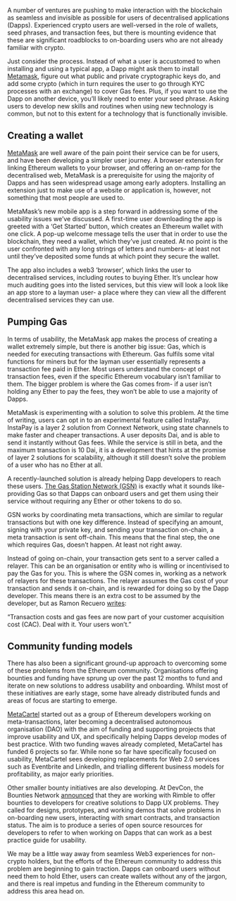 
A number of ventures are pushing to make interaction with the blockchain as seamless and invisible as possible for users of decentralised applications (Dapps). Experienced crypto users are well-versed in the role of wallets, seed phrases, and transaction fees, but there is mounting evidence that these are significant roadblocks to on-boarding users who are not already familiar with crypto.

  

Just consider the process. Instead of what a user is accustomed to when installing and using a typical app, a Dapp might ask them to install [Metamask]([https://metamask.io/]), figure out what public and private cryptographic keys do, and add some crypto (which in turn requires the user to go through KYC processes with an exchange) to cover Gas fees. Plus, if you want to use the Dapp on another device, you’ll likely need to enter your seed phrase. Asking users to develop new skills and routines when using new technology is common, but not to this extent for a technology that is functionally invisible.

  

<h2>Creating a wallet</h2>

  

[MetaMask]([https://metamask.io/]) are well aware of the pain point their service can be for users, and have been developing a simpler user journey. A browser extension for linking Ethereum wallets to your browser, and offering an on-ramp for the decentralised web, MetaMask is a prerequisite for using the majority of Dapps and has seen widespread usage among early adopters. Installing an extension just to make use of a website or application is, however, not something that most people are used to.

  

MetaMask’s new mobile app is a step forward in addressing some of the usability issues we’ve discussed. A first-time user downloading the app is greeted with a ‘Get Started’ button, which creates an Ethereum wallet with one click. A pop-up welcome message tells the user that in order to use the blockchain, they need a wallet, which they’ve just created. At no point is the user confronted with any long strings of letters and numbers- at least not until they’ve deposited some funds at which point they secure the wallet.

  

The app also includes a web3 ‘browser’, which links the user to decentralised services, including routes to buying Ether. It’s unclear how much auditing goes into the listed services, but this view will look a look like an app store to a layman user- a place where they can view all the different decentralised services they can use.

  

<h2>Pumping Gas</h2>

  

In terms of usability, the MetaMask app makes the process of creating a wallet extremely simple, but there is another big issue: Gas, which is needed for executing transactions with Ethereum. Gas fulfils some vital functions for miners but for the layman user essentially represents a transaction fee paid in Ether. Most users understand the concept of transaction fees, even if the specific Ethereum vocabulary isn’t familiar to them. The bigger problem is where the Gas comes from- if a user isn’t holding any Ether to pay the fees, they won’t be able to use a majority of Dapps.

  

MetaMask is experimenting with a solution to solve this problem. At the time of writing, users can opt in to an experimental feature called InstaPay. InstaPay is a layer 2 solution from Connext Network, using state channels to make faster and cheaper transactions. A user deposits Dai, and is able to send it instantly without Gas fees. While the service is still in beta, and the maximum transaction is 10 Dai, it is a development that hints at the promise of layer 2 solutions for scalability, although it still doesn’t solve the problem of a user who has no Ether at all.

  

A recently-launched solution is already helping Dapp developers to reach these users. [The Gas Station Network (GSN)](https://gsn.openzeppelin.com/) is exactly what it sounds like- providing Gas so that Dapps can onboard users and get them using their service without requiring any Ether or other tokens to do so.

  

GSN works by coordinating meta transactions, which are similar to regular transactions but with one key difference. Instead of specifying an amount, signing with your private key, and sending your transaction on-chain, a meta transaction is sent off-chain. This means that the final step, the one which requires Gas, doesn’t happen. At least not right away.

  

Instead of going on-chain, your transaction gets sent to a server called a relayer. This can be an organisation or entity who is willing or incentivised to pay the Gas for you. This is where the GSN comes in, working as a network of relayers for these transactions. The relayer assumes the Gas cost of your transaction and sends it on-chain, and is rewarded for doing so by the Dapp developer. This means there is an extra cost to be assumed by the developer, but as Ramon Recuero [writes](https://blog.openzeppelin.com/gsn-the-ultimate-ethereum-onboarding-solution/):

  

“Transaction costs and gas fees are now part of your customer acquisition cost (CAC). Deal with it. Your users won’t.”

  

<h2>Community funding models</h2>

  

There has also been a significant ground-up approach to overcoming some of these problems from the Ethereum community. Organisations offering bounties and funding have sprung up over the past 12 months to fund and iterate on new solutions to address usability and onboarding. Whilst most of these initiatives are early stage, some have already distributed funds and areas of focus are starting to emerge.

  

[MetaCartel](https://www.metacartel.org/) started out as a group of Ethereum developers working on meta-transactions, later becoming a decentralised autonomous organisation (DAO) with the aim of funding and supporting projects that improve usability and UX, and specifically helping Dapps develop modes of best practice. With two funding waves already completed, MetaCartel has funded 6 projects so far. While none so far have specifically focused on usability, MetaCartel sees developing replacements for Web 2.0 services such as Eventbrite and LinkedIn, and trialling different business models for profitability, as major early priorities.

  

Other smaller bounty initiatives are also developing. At DevCon, the Bounties Network [announced](https://devcon.org/agenda?talk=recZQ75MUfilq6or2) that they are working with Rimble to offer bounties to developers for creative solutions to Dapp UX problems. They called for designs, prototypes, and working demos that solve problems in on-boarding new users, interacting with smart contracts, and transaction status. The aim is to produce a series of open source resources for developers to refer to when working on Dapps that can work as a best practice guide for usability.

  

We may be a little way away from seamless Web3 experiences for non-crypto holders, but the efforts of the Ethereum community to address this problem are beginning to gain traction. Dapps can onboard users without need them to hold Ether, users can create wallets without any of the jargon, and there is real impetus and funding in the Ethereum community to address this area head on.

[https://metamask.io/]: https://metamask.io/
[https://gsn.openzeppelin.com/]: https://gsn.openzeppelin.com/
[https://blog.openzeppelin.com/gsn-the-ultimate-ethereum-onboarding-solution/]: https://blog.openzeppelin.com/gsn-the-ultimate-ethereum-onboarding-solution/
[https://www.metacartel.org]: https://www.metacartel.org
[https://devcon.org/agenda?talk=recZQ75MUfilq6or2]: https://devcon.org/agenda?talk=recZQ75MUfilq6or2
